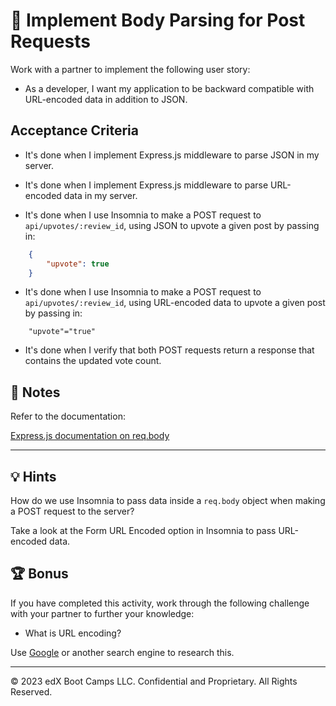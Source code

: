 # 📖 Implement Body Parsing for Post Requests

Work with a partner to implement the following user story:

* As a developer, I want my application to be backward compatible with URL-encoded data in addition to JSON.

## Acceptance Criteria

* It's done when I implement Express.js middleware to parse JSON in my server.

* It's done when I implement Express.js middleware to parse URL-encoded data in my server.

* It's done when I use Insomnia to make a POST request to `api/upvotes/:review_id`, using JSON to upvote a given post by passing in: 

```json
    {
        "upvote": true
    }
```

* It's done when I use Insomnia to make a POST request to `api/upvotes/:review_id`, using URL-encoded data to upvote a given post by passing in:

```
    "upvote"="true"
```
* It's done when I verify that both POST requests return a response that contains the updated vote count.

## 📝 Notes

Refer to the documentation:

[Express.js documentation on req.body](http://expressjs.com/en/api.html#req.body)

---

## 💡 Hints

How do we use Insomnia to pass data inside a `req.body` object when making a POST request to the server?

Take a look at the Form URL Encoded option in Insomnia to pass URL-encoded data.

## 🏆 Bonus

If you have completed this activity, work through the following challenge with your partner to further your knowledge:

* What is URL encoding?

Use [Google](https://www.google.com) or another search engine to research this.

---
© 2023 edX Boot Camps LLC. Confidential and Proprietary. All Rights Reserved.
